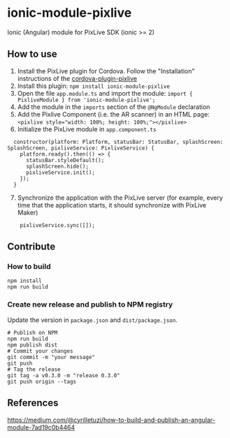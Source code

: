 ionic-module-pixlive
====================

Ionic (Angular) module for PixLive SDK (ionic >= 2)

How to use
----------

1. Install the PixLive plugin for Cordova. Follow the "Installation" instructions of the [cordova-plugin-pixlive](https://github.com/vidinoti/cordova-plugin-PixLive)
2. Install this plugin: `npm install ionic-module-pixlive`
3. Open the file `app.module.ts` and import the module: `import { PixliveModule } from 'ionic-module-pixlive';`
4. Add the module in the `imports` section of the `@NgModule` declaration
5. Add the Pixlive Component (i.e. the AR scanner) in an HTML page: `<pixlive style="width: 100%; height: 100%;"></pixlive>`
6. Initialize the PixLive module in `app.component.ts`
```
  constructor(platform: Platform, statusBar: StatusBar, splashScreen: SplashScreen, pixliveService: PixliveService) {
    platform.ready().then(() => {
      statusBar.styleDefault();
      splashScreen.hide();
      pixliveService.init();
    });
  }
```
7. Synchronize the application with the PixLive server (for example, every time that the application starts, it should synchronize with PixLive Maker)
```
    pixliveService.sync([]);
```

Contribute
----------

### How to build

```
npm install
npm run build
```

### Create new release and publish to NPM registry

Update the version in `package.json` and `dist/package.json`.

```
# Publish on NPM
npm run build
npm publish dist
# Commit your changes
git commit -m "your message"
git push
# Tag the release
git tag -a v0.3.0 -m "release 0.3.0"
git push origin --tags
```

References
----------

https://medium.com/@cyrilletuzi/how-to-build-and-publish-an-angular-module-7ad19c0b4464

